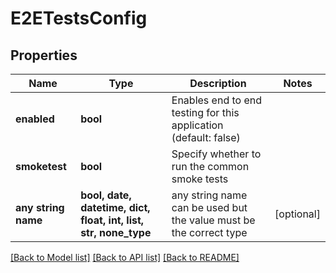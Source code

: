 # E2ETestsConfig


## Properties
Name | Type | Description | Notes
------------ | ------------- | ------------- | -------------
**enabled** | **bool** | Enables end to end testing for this application (default: false) | 
**smoketest** | **bool** | Specify whether to run the common smoke tests | 
**any string name** | **bool, date, datetime, dict, float, int, list, str, none_type** | any string name can be used but the value must be the correct type | [optional]

[[Back to Model list]](../README.md#documentation-for-models) [[Back to API list]](../README.md#documentation-for-api-endpoints) [[Back to README]](../README.md)


